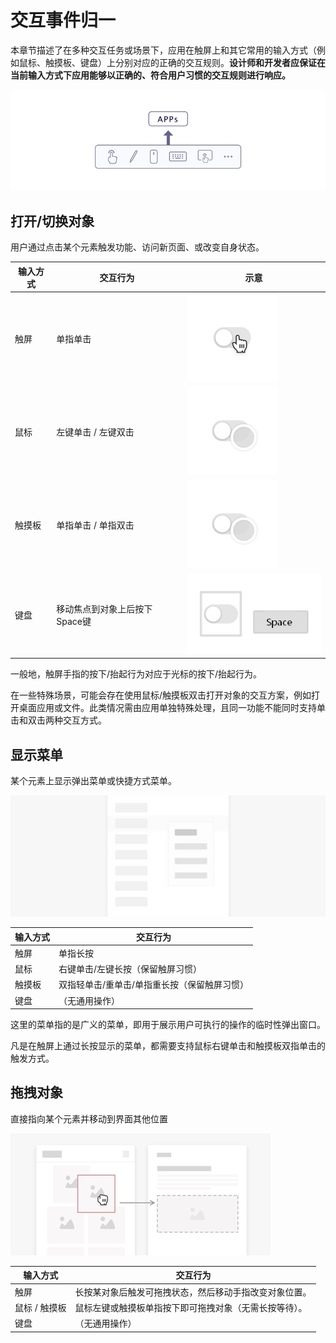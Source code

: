 # 交互事件归一


本章节描述了在多种交互任务或场景下，应用在触屏上和其它常用的输入方式（例如鼠标、触摸板、键盘）上分别对应的正确的交互规则。**设计师和开发者应保证在当前输入方式下应用能够以正确的、符合用户习惯的交互规则进行响应。**


![zh-cn_image_0000001224333656](figures/zh-cn_image_0000001224333656.png)


## 打开/切换对象

用户通过点击某个元素触发功能、访问新页面、或改变自身状态。

| **输入方式** | **交互行为** | **示意** |
| -------- | -------- | -------- |
| 触屏 | 单指单击 | ![zh-cn_image_0000001280472681](figures/zh-cn_image_0000001280472681.png) |
| 鼠标 | 左键单击&nbsp;/&nbsp;左键双击 | ![zh-cn_image_0000001236472600](figures/zh-cn_image_0000001236472600.png) |
| 触摸板 | 单指单击&nbsp;/&nbsp;单指双击 | ![zh-cn_image_0000001280232265](figures/zh-cn_image_0000001280232265.png) |
| 键盘 | 移动焦点到对象上后按下Space键 | ![zh-cn_image_0000001280472701](figures/zh-cn_image_0000001280472701.png) |

一般地，触屏手指的按下/抬起行为对应于光标的按下/抬起行为。

在一些特殊场景，可能会存在使用鼠标/触摸板双击打开对象的交互方案，例如打开桌面应用或文件。此类情况需由应用单独特殊处理，且同一功能不能同时支持单击和双击两种交互方式。


## 显示菜单

某个元素上显示弹出菜单或快捷方式菜单。

![zh-cn_image_0000001268533753](figures/zh-cn_image_0000001268533753.jpg)

| **输入方式** | **交互行为** |
| -------- | -------- |
| 触屏 | 单指长按 |
| 鼠标 | 右键单击/左键长按（保留触屏习惯） |
| 触摸板 | 双指轻单击/重单击/单指重长按（保留触屏习惯） |
| 键盘 | （无通用操作） |

这里的菜单指的是广义的菜单，即用于展示用户可执行的操作的临时性弹出窗口。

凡是在触屏上通过长按显示的菜单，都需要支持鼠标右键单击和触摸板双指单击的触发方式。


## 拖拽对象

直接指向某个元素并移动到界面其他位置

![zh-cn_image_0000001268653953](figures/zh-cn_image_0000001268653953.png)

  | **输入方式** | **交互行为** | 
| -------- | -------- |
| 触屏 | 长按某对象后触发可拖拽状态，然后移动手指改变对象位置。 | 
| 鼠标&nbsp;/&nbsp;触摸板 | 鼠标左键或触摸板单指按下即可拖拽对象（无需长按等待）。 | 
| 键盘 | （无通用操作） | 

